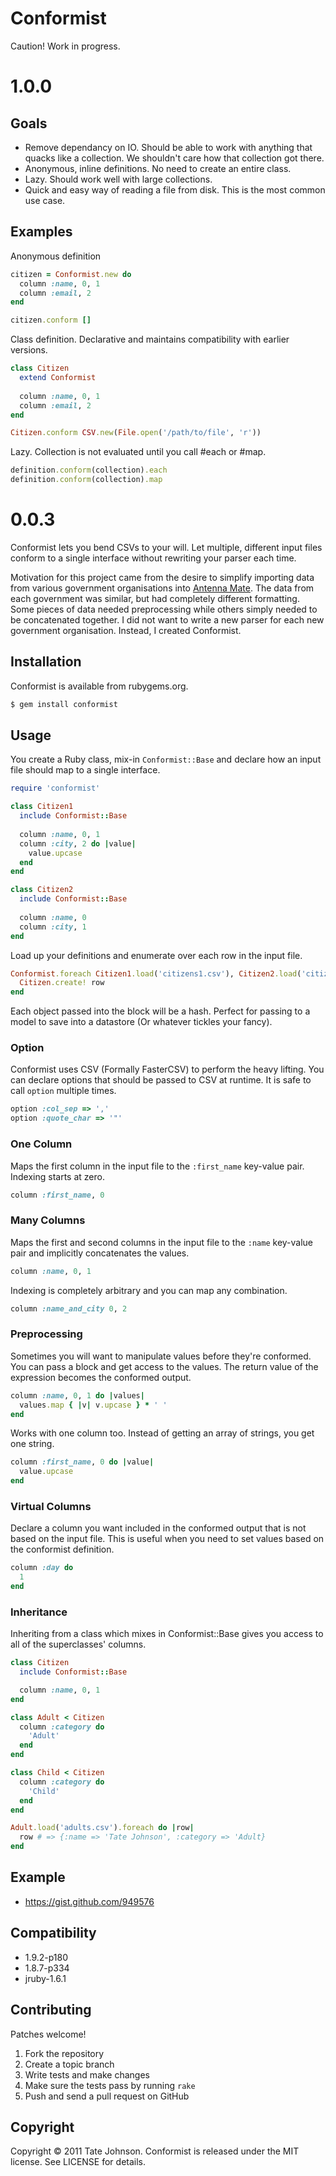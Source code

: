 # Conformist 

Caution! Work in progress.

# 1.0.0

## Goals

* Remove dependancy on IO. Should be able to work with anything that quacks 
like a collection. We shouldn't care how that collection got there.
* Anonymous, inline definitions. No need to create an entire class.
* Lazy. Should work well with large collections.
* Quick and easy way of reading a file from disk. This is the most common use case.

## Examples

Anonymous definition

``` ruby
citizen = Conformist.new do
  column :name, 0, 1
  column :email, 2
end

citizen.conform []
```

Class definition. Declarative and maintains compatibility with earlier versions.

``` ruby
class Citizen
  extend Conformist
  
  column :name, 0, 1
  column :email, 2
end

Citizen.conform CSV.new(File.open('/path/to/file', 'r'))
```

Lazy. Collection is not evaluated until you call #each or #map.

``` ruby
definition.conform(collection).each
definition.conform(collection).map 
```

# 0.0.3

Conformist lets you bend CSVs to your will. Let multiple, different input files conform to a single interface without rewriting your parser each time.

Motivation for this project came from the desire to simplify importing data from various government organisations into [Antenna Mate](http://antennamate.com). The data from each government was similar, but had completely different formatting. Some pieces of data needed preprocessing while others simply needed to be concatenated together. I did not want to write a new parser for each new government organisation. Instead, I created Conformist.

## Installation

Conformist is available from rubygems.org.

``` sh
$ gem install conformist
```

## Usage

You create a Ruby class, mix-in `Conformist::Base` and declare how an input file should map to a single interface.

``` ruby
require 'conformist'

class Citizen1
  include Conformist::Base
    
  column :name, 0, 1
  column :city, 2 do |value|
    value.upcase
  end
end

class Citizen2
  include Conformist::Base
  
  column :name, 0
  column :city, 1
end
```

Load up your definitions and enumerate over each row in the input file.

``` ruby
Conformist.foreach Citizen1.load('citizens1.csv'), Citizen2.load('citizens2.csv') do |row|
  Citizen.create! row
end
```

Each object passed into the block will be a hash. Perfect for passing to a model to save into a datastore (Or whatever tickles your fancy).

### Option

Conformist uses CSV (Formally FasterCSV) to perform the heavy lifting. You can declare options that should be passed to CSV at runtime. It is safe to call `option` multiple times.

``` ruby
option :col_sep => ','
option :quote_char => '"'
```

### One Column

Maps the first column in the input file to the `:first_name` key-value pair. Indexing starts at zero.

``` ruby
column :first_name, 0
```

### Many Columns

Maps the first and second columns in the input file to the `:name` key-value pair and implicitly concatenates the values.

``` ruby
column :name, 0, 1
```

Indexing is completely arbitrary and you can map any combination.

``` ruby
column :name_and_city 0, 2
```

### Preprocessing

Sometimes you will want to manipulate values before they're conformed. You can pass a block and get access to the values. The return value of the expression becomes the conformed output.

``` ruby
column :name, 0, 1 do |values|
  values.map { |v| v.upcase } * ' '
end
```

Works with one column too. Instead of getting an array of strings, you get one string.

``` ruby
column :first_name, 0 do |value|
  value.upcase
end
```

### Virtual Columns

Declare a column you want included in the conformed output that is not based on the input file. This is useful when you need to set values based on the conformist definition. 

``` ruby
column :day do 
  1
end
```

### Inheritance

Inheriting from a class which mixes in Conformist::Base gives you access to all of the superclasses' columns.

``` ruby
class Citizen
  include Conformist::Base

  column :name, 0, 1
end

class Adult < Citizen
  column :category do
    'Adult'
  end
end

class Child < Citizen
  column :category do
    'Child'
  end
end

Adult.load('adults.csv').foreach do |row|
  row # => {:name => 'Tate Johnson', :category => 'Adult}
end
```
## Example

* https://gist.github.com/949576

## Compatibility

* 1.9.2-p180
* 1.8.7-p334
* jruby-1.6.1

## Contributing

Patches welcome! 

1. Fork the repository
2. Create a topic branch
3. Write tests and make changes
4. Make sure the tests pass by running `rake`
5. Push and send a pull request on GitHub

## Copyright

Copyright © 2011 Tate Johnson. Conformist is released under the MIT license. See LICENSE for details.
